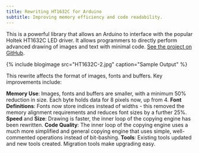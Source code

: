 ```yaml
---
title: Rewriting HT1632C for Arduino
subtitle: Improving memory efficiency and code readability.
---
```


This is a powerful library that allows an Arduino to interface with the popular Holtek HT1632C LED driver. It allows programmers to directly perform advanced drawing of images and text with minimal code. [See the project on GitHub](https://github.com/gauravmm/HT1632-for-Arduino).

{% include blogimage src="HT1632C-2.jpg" caption="Sample Output" %}

This rewrite affects the format of images, fonts and buffers. Key improvements include:

__Memory Use__: Images, fonts and buffers are smaller, with a minimum 50% reduction in size. Each byte holds data for 8 pixels now, up from 4.
__Font Definitions__: Fonts now store indices instead of widths - this removed the memory alignment requirements and reduces font sizes by a further 25%.
__Speed__ and __Size__: Drawing is faster, the inner loop of the copying engine has been rewritten.
__Code Quality__: The inner loop of the copying engine uses a much more simplified and general copying engine that uses simple, well-commented operations instead of bit-bashing.
__Tools__: Existing tools updated and new tools created. Migration tools make upgrading easy.
